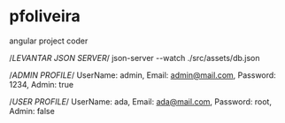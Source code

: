 # pfoliveira
 angular project coder

/*LEVANTAR JSON SERVER*/
 json-server --watch ./src/assets/db.json

/*ADMIN PROFILE*/
UserName: admin,
Email: admin@mail.com,
Password: 1234,
Admin: true

/*USER PROFILE*/
UserName: ada,
Email: ada@mail.com,
Password: root,
Admin: false
